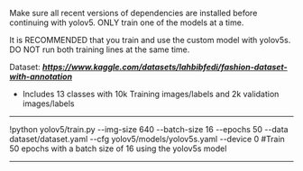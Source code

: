 Make sure all recent versions of dependencies are installed before continuing with yolov5.
ONLY train one of the models at a time.

It is RECOMMENDED that you train and use the custom model with yolov5s.
DO NOT run both training lines at the same time.

Dataset: ***https://www.kaggle.com/datasets/lahbibfedi/fashion-dataset-with-annotation***
- Includes 13 classes with 10k Training images/labels and 2k validation images/labels

******************************************************************************************************************************************
!python yolov5/train.py --img-size 640 --batch-size 16 --epochs 50 --data dataset/dataset.yaml --cfg yolov5/models/yolov5s.yaml --device 0
#Train 50 epochs with a batch size of 16 using the yolov5s model
******************************************************************************************************************************************

